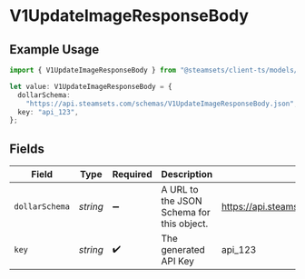 # V1UpdateImageResponseBody

## Example Usage

```typescript
import { V1UpdateImageResponseBody } from "@steamsets/client-ts/models/components";

let value: V1UpdateImageResponseBody = {
  dollarSchema:
    "https://api.steamsets.com/schemas/V1UpdateImageResponseBody.json",
  key: "api_123",
};
```

## Fields

| Field                                                            | Type                                                             | Required                                                         | Description                                                      | Example                                                          |
| ---------------------------------------------------------------- | ---------------------------------------------------------------- | ---------------------------------------------------------------- | ---------------------------------------------------------------- | ---------------------------------------------------------------- |
| `dollarSchema`                                                   | *string*                                                         | :heavy_minus_sign:                                               | A URL to the JSON Schema for this object.                        | https://api.steamsets.com/schemas/V1UpdateImageResponseBody.json |
| `key`                                                            | *string*                                                         | :heavy_check_mark:                                               | The generated API Key                                            | api_123                                                          |
